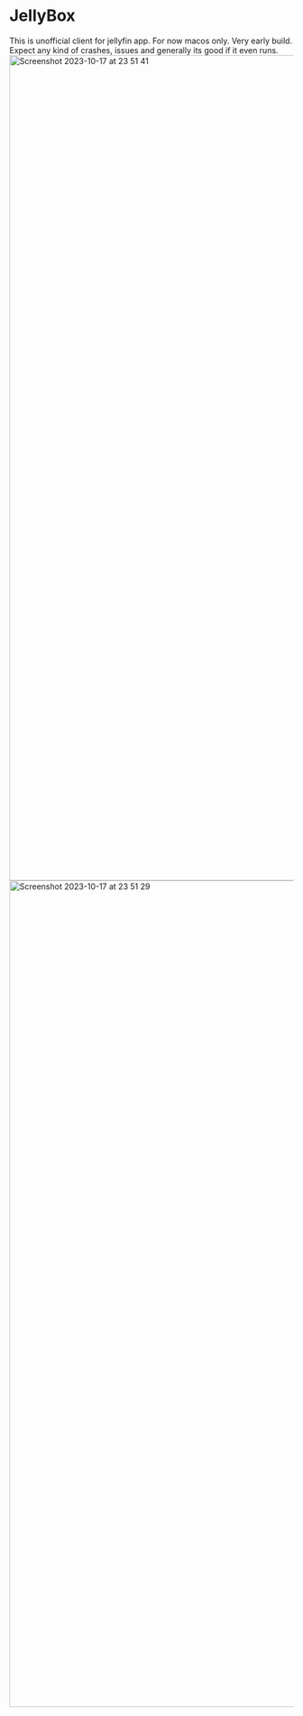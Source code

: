 # JellyBox

This is unofficial client for jellyfin app. For now macos only. Very early build. Expect any kind of crashes, issues and generally its good if it even runs.
<img width="1463" alt="Screenshot 2023-10-17 at 23 51 41" src="https://github.com/avdept/jPlayer-public/assets/1757017/7361e854-80d6-4381-b3bc-4a74feb3cecd">
<img width="1465" alt="Screenshot 2023-10-17 at 23 51 29" src="https://github.com/avdept/jPlayer-public/assets/1757017/b8658d04-c991-40ad-9be5-0e313646a66c">
